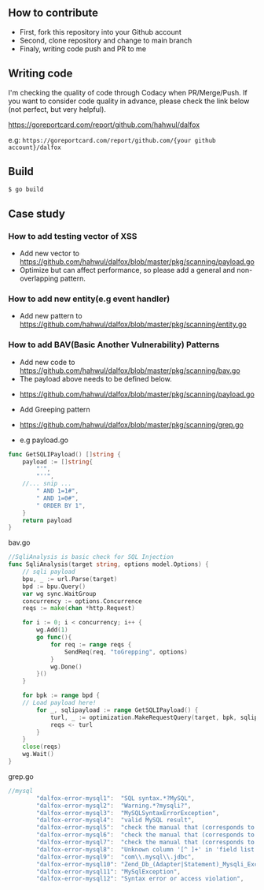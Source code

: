 ## How to contribute
- First, fork this repository into your Github account
- Second, clone repository and change to main branch
- Finaly, writing code push and PR to me

## Writing code
I'm checking the quality of code through Codacy when PR/Merge/Push. If you want to consider code quality in advance, please check the link below (not perfect, but very helpful).

https://goreportcard.com/report/github.com/hahwul/dalfox

e.g: `https://goreportcard.com/report/github.com/{your github account}/dalfox`

## Build
```
$ go build
```

## Case study
### How to add testing vector of XSS
- Add new vector to https://github.com/hahwul/dalfox/blob/master/pkg/scanning/payload.go
- Optimize but can affect performance, so please add a general and non-overlapping pattern.

### How to add new entity(e.g event handler)
- Add new pattern to https://github.com/hahwul/dalfox/blob/master/pkg/scanning/entity.go

### How to add BAV(Basic Another Vulnerability) Patterns
- Add new code to https://github.com/hahwul/dalfox/blob/master/pkg/scanning/bav.go
- The payload above needs to be defined below.
 + https://github.com/hahwul/dalfox/blob/master/pkg/scanning/payload.go
- Add Greeping pattern
 + https://github.com/hahwul/dalfox/blob/master/pkg/scanning/grep.go
- e.g
payload.go
```go
func GetSQLIPayload() []string {
	payload := []string{
		"'",
		"''",
    //... snip ...
		" AND 1=1#",
		" AND 1=0#",
		" ORDER BY 1",
	}
	return payload
}
```

bav.go
```go
//SqliAnalysis is basic check for SQL Injection
func SqliAnalysis(target string, options model.Options) {
	// sqli payload
	bpu, _ := url.Parse(target)
	bpd := bpu.Query()
	var wg sync.WaitGroup
	concurrency := options.Concurrence
	reqs := make(chan *http.Request)

	for i := 0; i < concurrency; i++ {
		wg.Add(1)
		go func(){
			for req := range reqs {
				SendReq(req, "toGrepping", options)
			}
			wg.Done()
		}()
	}

	for bpk := range bpd {
    // Load payload here!
		for _, sqlipayload := range GetSQLIPayload() {
			turl, _ := optimization.MakeRequestQuery(target, bpk, sqlipayload, "toGrepping", options)
			reqs <- turl
		}
	}
	close(reqs)
	wg.Wait()
}
```

grep.go
```go
//mysql
		"dalfox-error-mysql1":  "SQL syntax.*?MySQL",
		"dalfox-error-mysql2":  "Warning.*?mysqli?",
		"dalfox-error-mysql3":  "MySQLSyntaxErrorException",
		"dalfox-error-mysql4":  "valid MySQL result",
		"dalfox-error-mysql5":  "check the manual that (corresponds to|fits) your MySQL server version",
		"dalfox-error-mysql6":  "check the manual that (corresponds to|fits) your MariaDB server version",
		"dalfox-error-mysql7":  "check the manual that (corresponds to|fits) your Drizzle server version",
		"dalfox-error-mysql8":  "Unknown column '[^ ]+' in 'field list'",
		"dalfox-error-mysql9":  "com\\.mysql\\.jdbc",
		"dalfox-error-mysql10": "Zend_Db_(Adapter|Statement)_Mysqli_Exception",
		"dalfox-error-mysql11": "MySqlException",
		"dalfox-error-mysql12": "Syntax error or access violation",
```
